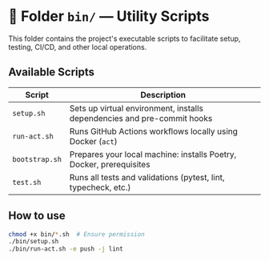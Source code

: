 # 📁 Folder `bin/` — Utility Scripts

This folder contains the project's executable scripts to facilitate setup, testing, CI/CD, and other local operations.

## Available Scripts

| Script         | Description                                                                |
|----------------|---------------------------------------------------------------------------|
| `setup.sh`     | Sets up virtual environment, installs dependencies and pre-commit hooks    |
| `run-act.sh`   | Runs GitHub Actions workflows locally using Docker (`act`)                 |
| `bootstrap.sh` | Prepares your local machine: installs Poetry, Docker, prerequisites        |
| `test.sh`      | Runs all tests and validations (pytest, lint, typecheck, etc.)             |

## How to use

```bash
chmod +x bin/*.sh  # Ensure permission
./bin/setup.sh
./bin/run-act.sh -e push -j lint
```